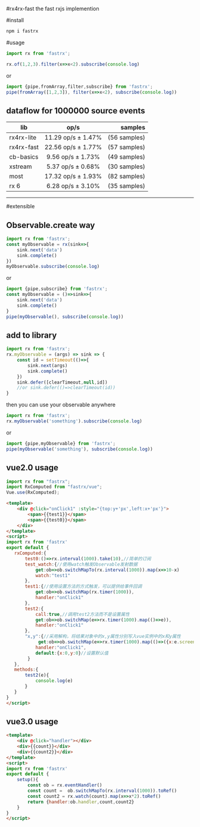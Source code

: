 #rx4rx-fast
the fast rxjs implemention

#install

```bash
npm i fastrx
```

#usage

```js
import rx from 'fastrx';

rx.of(1,2,3).filter(x=>x<2).subscribe(console.log)
```

or

```js
import {pipe,fromArray,filter,subscribe} from 'fastrx';
pipe(fromArray([1,2,3]), filter(x=>x<2), subscribe(console.log))
```


dataflow for 1000000 source events
-----------------------------------------------

| lib   |      op/s      |  samples |
|----------|:-------------:|------:|
|rx4rx-lite  | 11.29 op/s ±  1.47%  | (56 samples)
|rx4rx-fast  | 22.56 op/s ±  1.77%  | (57 samples)
|cb-basics   |  9.56 op/s ±  1.73%  | (49 samples)
|xstream     | 5.37 op/s ±  0.68%   | (30 samples)
|most        | 17.32 op/s ±  1.93%  | (82 samples)
|rx 6        |  6.28 op/s ±  3.10%  | (35 samples)
-----------------------------------------------

#extensible

## Observable.create way

```js
import rx from 'fastrx';
const myObservable = rx(sink=>{
    sink.next('data')
    sink.complete()
})
myObservable.subscribe(console.log)
```
or

```js
import {pipe,subscribe} from 'fastrx';
const myObservable = ()=>sink=>{
    sink.next('data')
    sink.complete()
}
pipe(myObservable(), subscribe(console.log))
```

## add to library
```js
import rx from 'fastrx';
rx.myObservable = (args) => sink => {
    const id = setTimeout(()=>{
        sink.next(args)
        sink.complete()
    })
    sink.defer([clearTimeout,null,id])
    //or sink.defer(()=>clearTimeout(id))
}
```
then you can use your observable anywhere

```js
import rx from 'fastrx';
rx.myObservable('something').subscribe(console.log)
```
or

```js
import {pipe,myObservable} from 'fastrx';
pipe(myObservable('something'), subscribe(console.log))
```

## vue2.0 usage
```js
import rx from "fastrx";
import RxComputed from "fastrx/vue";
Vue.use(RxComputed);

```
```html
<template>
    <div @click="onClick1" :style="{top:y+'px',left:x+'px'}">
        <span>{{test1}}</span>
        <span>{{test0}}</span>
    </div>
</template>
<script>
import rx from 'fastrx'
export default {
   rxComputed:{
       test0:()=>rx.interval(1000).take(10),//简单的订阅
       test_watch:{//使用watch触发Observable发射数据
           get:ob=>ob.switchMapTo(rx.interval(1000)).map(x=>10-x)
           watch:"test1"
       },
       test1:{//使用设置方法的方式触发，可以提供给事件回调
           get:ob=>ob.switchMap(rx.timer(1000)),
           handler:"onClick1"
       },
       test2:{
           call:true,//调用test2方法而不是设置属性
           get:ob=>ob.switchMap(e=>rx.timer(1000).map(()=>e)),
           handler:"onClick1"
       },
       "x,y":{//采用解构，将结果对象中的x,y属性分别写入vue实例中的x和y属性
            get:ob=>ob.switchMap(e=>rx.timer(1000).map(()=>({x:e.screenX,y:e.screenY}))),
           handler:"onClick1",
           default:{x:0,y:0}//设置默认值
        }
   },
   methods:{
       test2(e){
           console.log(e)
       }
   }
}
</script>
```

## vue3.0 usage
```html
<template>
    <div @click="handler"></div>
    <div>{{count}}</div>
    <div>{{count2}}</div>
</template>
<script>
import rx from 'fastrx'
export default {
    setup(){
        const ob = rx.eventHandler()
        const count =  ob.switchMapTo(rx.interval(1000)).toRef()
        const count2 = rx.watch(count).map(x=>x*2).toRef()
        return {handler:ob.handler,count,count2}
    }
}
</script>
```